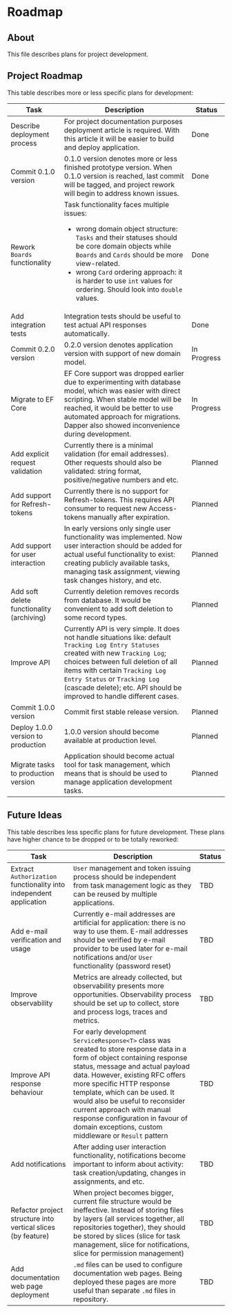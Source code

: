 ﻿# Roadmap

## About

This file describes plans for project development.

## Project Roadmap

This table describes more or less specific plans for development:

| Task                                      | Description                                                                                                                                                                                                                                                                                                                              | Status      |
|-------------------------------------------|------------------------------------------------------------------------------------------------------------------------------------------------------------------------------------------------------------------------------------------------------------------------------------------------------------------------------------------|-------------|
| Describe deployment process               | For project documentation purposes deployment article is required. With this article it will be easier to build and deploy application.                                                                                                                                                                                                  | Done        |
| Commit 0.1.0 version                      | 0.1.0 version denotes more or less finished prototype version. When 0.1.0 version is reached, last commit will be tagged, and project rework will begin to address known issues.                                                                                                                                                         | Done        |
| Rework `Boards` functionality             | Task functionality faces multiple issues:<br/><ul><li>wrong domain object structure: `Tasks` and their statuses should be core domain objects while `Boards` and `Cards` should be more view-related.</li><li>wrong `Card` ordering approach: it is harder to use `int` values for ordering. Should look into `double` values.</li></ul> | Done        |
| Add integration tests                     | Integration tests should be useful to test actual API responses automatically.                                                                                                                                                                                                                                                           | Done        |
| Commit 0.2.0 version                      | 0.2.0 version denotes application version with support of new domain model.                                                                                                                                                                                                                                                              | In Progress |
| Migrate to EF Core                        | EF Core support was dropped earlier due to experimenting with database model, which was easier with direct scripting. When stable model will be reached, it would be better to use automated approach for migrations. Dapper also showed inconvenience during development.                                                               | In Progress |
| Add explicit request validation           | Currently there is a minimal validation (for email addresses). Other requests should also be validated: string format, positive/negative numbers and etc.                                                                                                                                                                                | Planned     |
| Add support for Refresh-tokens            | Currently there is no support for Refresh-tokens. This requires API consumer to request new Access-tokens manually after expiration.                                                                                                                                                                                                     | Planned     |
| Add support for user interaction          | In early versions only single user functionality was implemented. Now user interaction should be added for actual useful functionality to exist: creating publicly available tasks, managing task assignment, viewing task changes history, and etc.                                                                                     | Planned     |
| Add soft delete functionality (archiving) | Currently deletion removes records from database. It would be convenient to add soft deletion to some record types.                                                                                                                                                                                                                      | Planned     |
| Improve API                               | Currently API is very simple. It does not handle situations like: default `Tracking Log Entry Statuses` created with new `Tracking Log`; choices between full deletion of all items with certain `Tracking Log Entry Status` or `Tracking Log` (cascade delete); etc. API should be improved to handle different cases.                  | Planned     |
| Commit 1.0.0 version                      | Commit first stable release version.                                                                                                                                                                                                                                                                                                     | Planned     |
| Deploy 1.0.0 version to production        | 1.0.0 version should become available at production level.                                                                                                                                                                                                                                                                               | Planned     |
| Migrate tasks to production version       | Application should become actual tool for task management, which means that is should be used to manage application development tasks.                                                                                                                                                                                                   | Planned     |

## Future Ideas

This table describes less specific plans for future development. These plans have higher chance to be dropped or to be totally reworked:

| Task                                                               | Description                                                                                                                                                                                                                                                                                                                                                                                                                | Status |
|--------------------------------------------------------------------|----------------------------------------------------------------------------------------------------------------------------------------------------------------------------------------------------------------------------------------------------------------------------------------------------------------------------------------------------------------------------------------------------------------------------|--------|
| Extract `Authorization` functionality into independent application | `User` management and token issuing process should be independent from task management logic as they can be reused by multiple applications.                                                                                                                                                                                                                                                                               | TBD    |
| Add e-mail verification and usage                                  | Currently e-mail addresses are artificial for application: there is no way to use them. E-mail addresses should be verified by e-mail provider to be used later for e-mail notifications and/or `User` functionality (password reset)                                                                                                                                                                                      | TBD    |
| Improve observability                                              | Metrics are already collected, but observability presents more opportunities. Observability process should be set up to collect, store and process logs, traces and metrics.                                                                                                                                                                                                                                               | TBD    |
| Improve API response behaviour                                     | For early development `ServiceResponse<T>` class was created to store response data in a form of object containing response status, message and actual payload data. However, existing RFC offers more specific HTTP response template, which can be used. It would also be useful to reconsider current approach with manual response configuration in favour of domain exceptions, custom middleware or `Result` pattern | TBD    |
| Add notifications                                                  | After adding user interaction functionality, notifications become important to inform about activity: task creation/updating, changes in assignments, and etc.                                                                                                                                                                                                                                                             | TBD    |
| Refactor project structure into vertical slices (by feature)       | When project becomes bigger, current file structure would be ineffective. Instead of storing files by layers (all services together, all repositories together), they should be stored by slices (slice for task management, slice for notifications, slice for permission management)                                                                                                                                     | TBD    |
| Add documentation web page deployment                              | `.md` files can be used to configure documentation web pages. Being deployed these pages are more useful than separate `.md` files in repository.                                                                                                                                                                                                                                                                          | TBD    |

